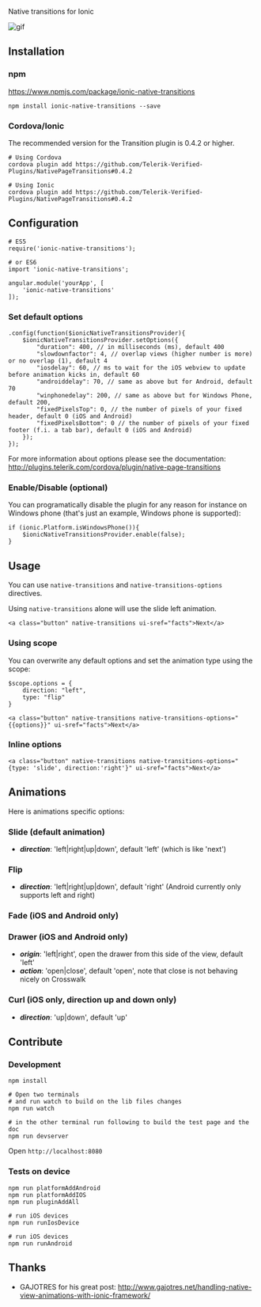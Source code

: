 Native transitions for Ionic

![gif](http://examples.julienrenaux.fr/native-transitions/native-transitions.gif)

## Installation

### npm

<https://www.npmjs.com/package/ionic-native-transitions>

```
npm install ionic-native-transitions --save
```

### Cordova/Ionic

The recommended version for the Transition plugin is 0.4.2 or higher.

```
# Using Cordova
cordova plugin add https://github.com/Telerik-Verified-Plugins/NativePageTransitions#0.4.2

# Using Ionic
cordova plugin add https://github.com/Telerik-Verified-Plugins/NativePageTransitions#0.4.2
```

## Configuration

```
# ES5
require('ionic-native-transitions');

# or ES6
import 'ionic-native-transitions';

angular.module('yourApp', [
    'ionic-native-transitions'
]);
```

### Set default options

```
.config(function($ionicNativeTransitionsProvider){
    $ionicNativeTransitionsProvider.setOptions({
        "duration": 400, // in milliseconds (ms), default 400
        "slowdownfactor": 4, // overlap views (higher number is more) or no overlap (1), default 4
        "iosdelay": 60, // ms to wait for the iOS webview to update before animation kicks in, default 60
        "androiddelay": 70, // same as above but for Android, default 70
        "winphonedelay": 200, // same as above but for Windows Phone, default 200,
        "fixedPixelsTop": 0, // the number of pixels of your fixed header, default 0 (iOS and Android)
        "fixedPixelsBottom": 0 // the number of pixels of your fixed footer (f.i. a tab bar), default 0 (iOS and Android)
    });
});
```
For more information about options please see the documentation: <http://plugins.telerik.com/cordova/plugin/native-page-transitions>

### Enable/Disable (optional)

You can programatically disable the plugin for any reason for instance on Windows phone (that's just an example, Windows phone is supported):

```
if (ionic.Platform.isWindowsPhone()){
    $ionicNativeTransitionsProvider.enable(false);
}
```

## Usage

You can use `native-transitions` and `native-transitions-options` directives.

Using `native-transitions` alone will use the slide left animation.

```
<a class="button" native-transitions ui-sref="facts">Next</a>
```

### Using scope

You can overwrite any default options and set the animation type using the scope:

```
$scope.options = {
    direction: "left",
    type: "flip"
}
```

```
<a class="button" native-transitions native-transitions-options="{{options}}" ui-sref="facts">Next</a>
```

### Inline options

```
<a class="button" native-transitions native-transitions-options="{type: 'slide', direction:'right'}" ui-sref="facts">Next</a>
```

## Animations

Here is animations specific options:

### Slide (default animation)

* ***direction***: 'left|right|up|down', default 'left' (which is like 'next')

### Flip

* ***direction***: 'left|right|up|down', default 'right' (Android currently only supports left and right)

### Fade (iOS and Android only)

### Drawer (iOS and Android only)

* ***origin***: 'left|right', open the drawer from this side of the view, default 'left'
* ***action***: 'open|close', default 'open', note that close is not behaving nicely on Crosswalk

### Curl (iOS only, direction up and down only)

* ***direction***: 'up|down', default 'up'

## Contribute

### Development

```
npm install

# Open two terminals
# and run watch to build on the lib files changes
npm run watch

# in the other terminal run following to build the test page and the doc
npm run devserver
```

Open ```http://localhost:8080```

### Tests on device

```
npm run platformAddAndroid
npm run platformAddIOS
npm run pluginAddAll

# run iOS devices
npm run runIosDevice

# run iOS devices
npm run runAndroid
```

## Thanks

* GAJOTRES for his great post: <http://www.gajotres.net/handling-native-view-animations-with-ionic-framework/>

